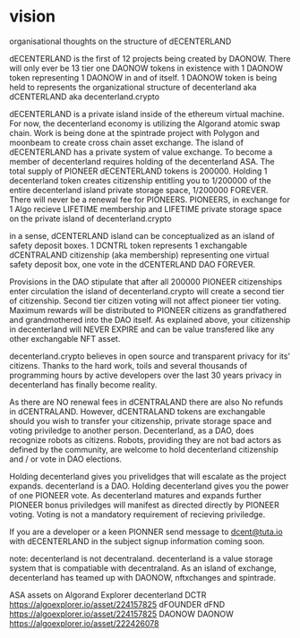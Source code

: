 # vision
organisational thoughts on the structure of dECENTERLAND

dECENTERLAND is the first of 12 projects being created by DAONOW. There will only ever be 13 tier one DAONOW tokens in existence with 1 DAONOW token representing 1 DAONOW in and of itself. 1 DAONOW token is being held to represents the organizational structure of decenterland aka dCENTERLAND aka decenterland.crypto

dECENTERLAND is a private island inside of the ethereum virtual machine. For now, the decenterland economy is utilizing the Algorand atomic swap chain. Work is being done at the spintrade project with Polygon and moonbeam to create cross chain asset exchange. The island of dECENTERLAND has a private system of value exchange. To become a member of decenterland requires holding of the decenterland ASA. The total supply of PIONEER dECENTERLAND tokens is 200000. Holding 1 decenterland token creates citizenship entitling you to 1/200000 of the entire decenterland island private storage space, 1/200000 FOREVER. There will never be a renewal fee for PIONEERS. PIONEERS, in exchange for 1 Algo recieve LIFETIME membership and LIFETIME private storage space on the private island of decenterland.crypto

in a sense, dCENTERLAND island can be conceptualized as an island of safety deposit boxes. 1 DCNTRL token represents 1 exchangable dCENTRALAND citizenship (aka membership) representing one virtual safety deposit box, one vote in the dCENTERLAND DAO FOREVER.

Provisions in the DAO stipulate that after all 200000 PIONEER citizenships enter circulation the island of decenterland.crypto will create a second tier of citizenship. Second tier citizen voting will not affect pioneer tier voting. Maximum rewards will be distributed to PIONEER citizens as grandfathered and grandmothered into the DAO itself. As explained above, your citizenship in decenterland will NEVER EXPIRE and can be value transfered like any other exchangable NFT asset.

decenterland.crypto believes in open source and transparent privacy for its' citizens. Thanks to the hard work, toils and several thousands of programming hours by active developers over the last 30 years privacy in decenterland has finally become reality.

As there are NO renewal fees in dCENTRALAND there are also No refunds in dCENTRALAND. However, dCENTRALAND tokens are exchangable should you wish to transfer your citizenship, private storage space and voting priviledge to another person. Decenterland, as a DAO, does recognize robots as citizens. Robots, providing they are not bad actors as defined by the community, are welcome to hold decenterland citizenship and / or vote in DAO elections.

Holding decenterland gives you privelidges that will escalate as the project expands. decenterland is a DAO. Holding decenterland gives you the power of one PIONEER vote. As decenterland matures and expands further PIONEER bonus priviledges will manifest as directed directly by PIONEER voting. Voting is not a mandatory requirement of recieving priviledge.

If you are a developer or a keen PIONNER send message to dcent@tuta.io with dECENTERLAND in the subject
signup information coming soon.


note: decenterland is not decentraland. decenterland is a value storage system that is compatiable with decentraland. As an island of exchange, decenterland has teamed up with DAONOW, nftxchanges and spintrade.

ASA assets on Algorand Explorer
decenterland DCTR
https://algoexplorer.io/asset/224157825
dFOUNDER dFND
https://algoexplorer.io/asset/224157825
DAONOW DAONOW
https://algoexplorer.io/asset/222426078
